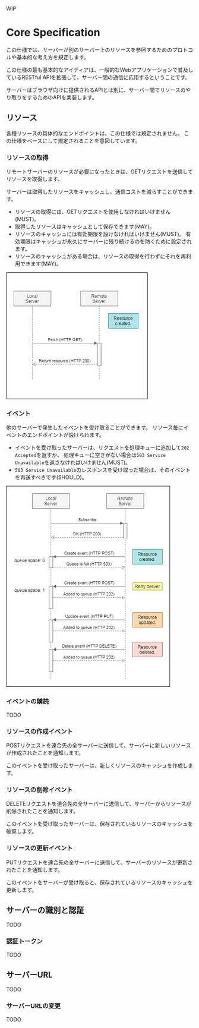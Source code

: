 WIP

# Core Specification
この仕様では、サーバーが別のサーバー上のリソースを参照するためのプロトコルや基本的な考え方を規定します。

この仕様の最も基本的なアイディアは、一般的なWebアプリケーションで普及しているRESTful APIを拡張して、サーバー間の通信に応用するということです。

サーバーはブラウザ向けに提供されるAPIとは別に、サーバー間でリソースのやり取りをするためのAPIを実装します。

## リソース
各種リソースの具体的なエンドポイントは、この仕様では規定されません。
この仕様をベースにして規定されることを意図しています。

### リソースの取得
リモートサーバーのリソースが必要になったときは、GETリクエストを送信してリソースを取得します。

サーバーは取得したリソースをキャッシュし、通信コストを減らすことができます。

- リソースの取得には、GETリクエストを使用しなければいけません(MUST)。
- 取得したリソースはキャッシュとして保存できます(MAY)。
- リソースのキャッシュには有効期限を設けなければいけません(MUST)。
  有効期限はキャッシュが永久にサーバーに残り続けるのを防ぐために設定されます。
- リソースのキャッシュがある場合は、リソースの取得を行わずにそれを再利用できます(MAY)。

![fetch sequence](fetch.png)

### イベント
他のサーバーで発生したイベントを受け取ることができます。
リソース毎にイベントのエンドポイントが設けられます。

- イベントを受け取ったサーバーは、リクエストを処理キューに追加して`202 Accepted`を返すか、
  処理キューに空きがない場合は`503 Service Unavailable`を返さなければいけません(MUST)。
- `503 Service Unavailable`のレスポンスを受け取った場合は、そのイベントを再送すべきです(SHOULD)。

![event sequence](event.png)

### イベントの購読
TODO

### リソースの作成イベント
POSTリクエストを連合先の全サーバーに送信して、サーバーに新しいリソースが作成されたことを通知します。

このイベントを受け取ったサーバーは、新しくリソースのキャッシュを作成します。

### リソースの削除イベント
DELETEリクエストを連合先の全サーバーに送信して、サーバーからリソースが削除されたことを通知します。

このイベントを受け取ったサーバーは、保存されているリソースのキャッシュを破棄します。

### リソースの更新イベント
PUTリクエストを連合先の全サーバーに送信して、サーバーのリソースが更新されたことを通知します。

このイベントをサーバーが受け取ると、保存されているリソースのキャッシュを更新します。

## サーバーの識別と認証
TODO

### 認証トークン
TODO

## サーバーURL
TODO

### サーバーURLの変更
TODO
